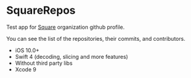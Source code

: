 # SquareRepos

Test app for [Square](https://github.com/square) organization github profile.

You can see the list of the repositories, their commits, and contributors.

* iOS 10.0+
* Swift 4 (decoding, slicing and more features)
* Without third party libs
* Xcode 9
